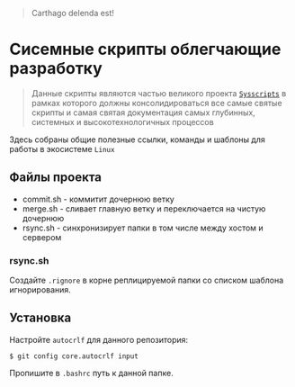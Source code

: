 > Carthago delenda est!

# Сисемные скрипты облегчающие разработку

> Данные скрипты являются частью великого проекта [`Sysscripts`](../README.md) в рамках которого должны консолидироваться все самые святые
> скрипты и самая святая документация самых глубинных, системных и высокотехнологичных процессов

Здесь собраны общие полезные ссылки, команды и шаблоны для работы в экосистеме `Linux`

## Файлы проекта

* commit.sh - коммитит дочернюю ветку
* merge.sh - сливает главную ветку и переключается на чистую дочернюю
* rsync.sh - синхронизирует папки в том числе между хостом и сервером

### rsync.sh

Создайте `.rignore` в корне реплицируемой папки со списком шаблона игнорирования.

## Установка

Настройте `autocrlf` для данного репозитория:

```
$ git config core.autocrlf input
```

Пропишите в `.bashrc` путь к данной папке.
